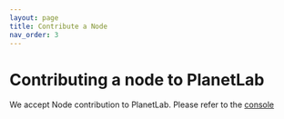 ```yaml
---
layout: page
title: Contribute a Node
nav_order: 3
---
```


# Contributing a node to PlanetLab

We accept Node contribution to PlanetLab. 
Please refer to the [console](https://console.edge-net.org/)
